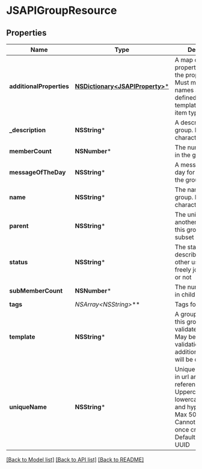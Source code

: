 # JSAPIGroupResource

## Properties
Name | Type | Description | Notes
------------ | ------------- | ------------- | -------------
**additionalProperties** | [**NSDictionary&lt;JSAPIProperty&gt;***](JSAPIProperty.md) | A map of additional properties, keyed on the property name.  Must match the names and types defined in the template for this item type | [optional] 
**_description** | **NSString*** | A description of the group. Max 250 characters | [optional] 
**memberCount** | **NSNumber*** | The number of users in the group | [optional] 
**messageOfTheDay** | **NSString*** | A message of the day for members of the group | [optional] 
**name** | **NSString*** | The name of the group. Max 50 characters | 
**parent** | **NSString*** | The unique name of another group that this group is a subset of | [optional] 
**status** | **NSString*** | The status which describes whether other users can freely join the group or not | 
**subMemberCount** | **NSNumber*** | The number of users in child groups | [optional] 
**tags** | **NSArray&lt;NSString*&gt;*** | Tags for search | [optional] 
**template** | **NSString*** | A group template this group is validated against. May be null and no validation of additional_properties will be done | [optional] 
**uniqueName** | **NSString*** | Unique name used in url and references. Uppercase, lowercase, numbers and hyphens only. Max 50 characters. Cannot be altered once created. Default: random UUID | [optional] 

[[Back to Model list]](../README.md#documentation-for-models) [[Back to API list]](../README.md#documentation-for-api-endpoints) [[Back to README]](../README.md)


